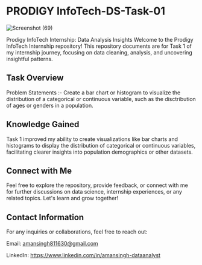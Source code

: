 # PRODIGY InfoTech-DS-Task-01
![Screenshot (69)](https://github.com/Aman811630/PRODIGY-DS-Task-01/assets/100797749/61082592-e6ed-4745-bd88-0e453276c495)

Prodigy InfoTech Internship: Data Analysis Insights
Welcome to the Prodigy InfoTech Internship repository! 
This repository documents are for Task 1 of my internship journey, focusing on data cleaning, analysis, and uncovering insightful patterns.

## Task Overview
Problem Statements :-
Create a bar chart or histogram to visualize the distribution of a categorical or continuous variable, such as the disctribution of ages or genders in a population.

## Knowledge Gained 
Task 1 improved my ability to create visualizations like bar charts and histograms to display the distribution of categorical or continuous variables, facilitating clearer insights into population demographics or other datasets.

## Connect with Me
Feel free to explore the repository, provide feedback, or connect with me for further discussions on data science, internship experiences, or any related topics. Let's learn and grow together!

## Contact Information
For any inquiries or collaborations, feel free to reach out:

Email: amansingh811630@gmail.com

LinkedIn: https://www.linkedin.com/in/amansingh-dataanalyst
